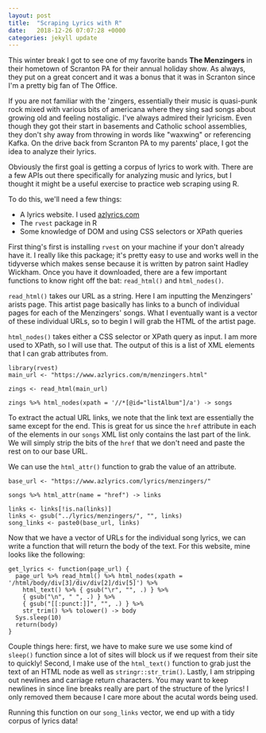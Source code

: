 ```yaml
---
layout: post
title:  "Scraping Lyrics with R"
date:   2018-12-26 07:07:28 +0000
categories: jekyll update
---
```


This winter break I got to see one of my favorite bands **The Menzingers** in their hometown of Scranton PA for their annual holiday show.
As always, they put on a great concert and it was a bonus that it was in Scranton since I'm a pretty big fan of The Office.

If you are not familiar with the 'zingers, essentially their music is quasi-punk rock mixed with various bits of americana where they sing sad songs about growing old and feeling nostaligic.
I've always admired their lyricism.
Even though they got their start in basements and Catholic school assemblies, they don't shy away from throwing in words like "waxwing" or referencing Kafka.
On the drive back from Scranton PA to my parents' place, I got the idea to analyze their lyrics.

Obviously the first goal is getting a corpus of lyrics to work with.
There are a few APIs out there specifically for analyzing music and lyrics, but I thought it might be a useful exercise to practice web scraping using R.

To do this, we'll need a few things:

+ A lyrics website. I used [azlyrics.com](https://www.azlyrics.com/m/menzingers.html "Menzingers lyrics")
+ The `rvest` package in R
+ Some knowledge of DOM and using CSS selectors or XPath queries

First thing's first is installing `rvest` on your machine if your don't already have it.
I really like this package; it's pretty easy to use and works well in the tidyverse which makes sense because it is written by patron saint Hadley Wickham.
Once you have it downloaded, there are a few important functions to know right off the bat: `read_html()` and `html_nodes()`.

`read_html()` takes our URL as a string.
Here I am inputting the Menzingers' arists page.
This artist page basically has links to a bunch of individual pages for each of the Menzingers' songs. 
What I eventually want is a vector of these individual URLs, so to begin I will grab the HTML of the artist page.

`html_nodes()` takes either a CSS selector or XPath query as input.
I am more used to XPath, so I will use that.
The output of this is a list of XML elements that I can grab attributes from.

```
library(rvest)
main_url <- "https://www.azlyrics.com/m/menzingers.html"

zings <- read_html(main_url)

zings %>% html_nodes(xpath = '//*[@id="listAlbum"]/a') -> songs
```

To extract the actual URL links, we note that the link text are essentially the same except for the end.
This is great for us since the `href` attribute in each of the elements in our `songs` XML list only contains the last part of the link.
We will simply strip the bits of the `href` that we don't need and paste the rest on to our base URL.

We can use the `html_attr()` function to grab the value of an attribute.

```
base_url <- "https://www.azlyrics.com/lyrics/menzingers/"

songs %>% html_attr(name = "href") -> links

links <- links[!is.na(links)]
links <- gsub("../lyrics/menzingers/", "", links)
song_links <- paste0(base_url, links)
```

Now that we have a vector of URLs for the individual song lyrics, we can write a function that will return the body of the text.
For this website, mine looks like the following:

```
get_lyrics <- function(page_url) {
  page_url %>% read_html() %>% html_nodes(xpath = '/html/body/div[3]/div/div[2]/div[5]') %>% 
    html_text() %>% { gsub("\r", "", .) } %>%
    { gsub("\n", " ", .) } %>%
    { gsub("[[:punct:]]", "", .) } %>%
    str_trim() %>% tolower() -> body
  Sys.sleep(10)
  return(body)
}
```

Couple things here: first, we have to make sure we use some kind of `sleep()` function since a lot of sites will block us if we request from their site to quickly!
Second, I make use of the `html_text()` function to grab just the text of an HTML node as well as `stringr::str_trim()`.
Lastly, I am stripping out newlines and carriage return characters.
You may want to keep newlines in since line breaks really are part of the structure of the lyrics!
I only removed them because I care more about the acutal words being used.

Running this function on our `song_links` vector, we end up with a tidy corpus of lyrics data!
